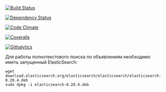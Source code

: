 [![Build Status](https://travis-ci.org/vassilevsky/board.png?branch=master)](https://travis-ci.org/vassilevsky/board)

[![Dependency Status](https://gemnasium.com/vassilevsky/board.png)](https://gemnasium.com/vassilevsky/board)

[![Code Climate](https://codeclimate.com/badge.png)](https://codeclimate.com/github/vassilevsky/board)

[![Coveralls](https://coveralls.io/repos/vassilevsky/board/badge.png)](https://coveralls.io/r/vassilevsky/board)

[![Githalytics](https://cruel-carlota.pagodabox.com/041a6411adaf6743fdea9f2e997d7b35)](http://githalytics.com/vassilevsky/board)

Для работы полнотекстового поиска по объявлениям необходимо иметь запущенный ElasticSearch:

```
wget download.elasticsearch.org/elasticsearch/elasticsearch/elasticsearch-0.20.4.deb
sudo dpkg -i elasticsearch-0.20.4.deb
```
